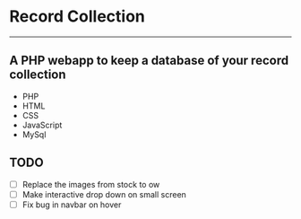 # Record Collection
---
A PHP webapp to keep a database of your record collection
---
* PHP
* HTML
* CSS
* JavaScript
* MySql

## TODO
- [ ] Replace the images from stock to ow
- [ ] Make interactive drop down on small screen
- [ ] Fix bug in navbar on hover
